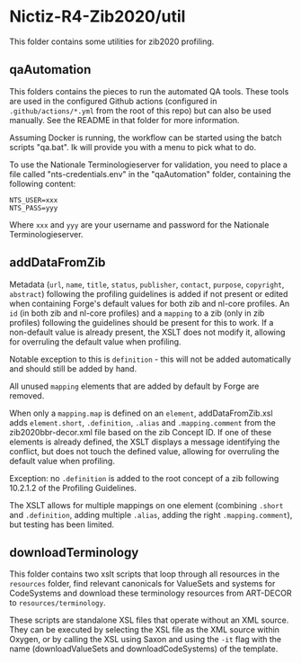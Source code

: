 # Nictiz-R4-Zib2020/util

This folder contains some utilities for zib2020 profiling.

## qaAutomation

This folders contains the pieces to run the automated QA tools. These tools are used in the configured Github actions (configured in `.github/actions/*.yml` from the root of this repo) but can also be used manually. See the README in that folder for more information.

Assuming Docker is running, the workflow can be started using the batch scripts "qa.bat". Ik will provide you with a menu to pick what to do.

To use the Nationale Terminologieserver for validation, you need to place a file called "nts-credentials.env" in the "qaAutomation" folder, containing the following content:

```
NTS_USER=xxx
NTS_PASS=yyy
```

Where `xxx` and `yyy` are your username and password for the Nationale Terminologieserver.

## addDataFromZib

Metadata (`url`, `name`, `title`, `status`, `publisher`, `contact`, `purpose`, `copyright`, `abstract`) following the profiling guidelines is added if not present or edited when containing Forge's default values for both zib and nl-core profiles. An `id` (in both zib and nl-core profiles) and a `mapping` to a zib (only in zib profiles) following the guidelines should be present for this to work. If a non-default value is already present, the XSLT does not modify it, allowing for overruling the default value when profiling.

Notable exception to this is `definition` - this will not be added automatically and should still be added by hand.

All unused `mapping` elements that are added by default by Forge are removed.

When only a `mapping.map` is defined on an `element`, addDataFromZib.xsl adds `element.short`, `.definition`, `.alias` and `.mapping.comment` from the zib2020bbr-decor.xml file based on the zib Concept ID. If one of these elements is already defined, the XSLT displays a message identifying the conflict, but does not touch the defined value, allowing for overruling the default value when profiling.

Exception: no `.definition` is added to the root concept of a zib following 10.2.1.2 of the Profiling Guidelines.

The XSLT allows for multiple mappings on one element (combining `.short` and `.definition`, adding multiple `.alias`, adding the right `.mapping.comment`), but testing has been limited.

## downloadTerminology

This folder contains two xslt scripts that loop through all resources in the `resources` folder, find relevant canonicals for ValueSets and systems for CodeSystems and download these terminology resources from ART-DECOR to `resources/terminology`.

These scripts are standalone XSL files that operate without an XML source. They can be executed by selecting the XSL file as the XML source within Oxygen, or by calling the XSL using Saxon and using the `-it` flag with the name (downloadValueSets and downloadCodeSystems) of the template.